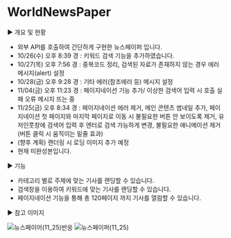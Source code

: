 # WorldNewsPaper

▶ 개요 및 현황
- 외부 API를 호출하여 간단하게 구현한 뉴스페이퍼 입니다.
- 10/26(수) 오후 8:39 경 : 키워드 검색 기능을 추가하였습니다.
- 10/27(목) 오후 7:56 경 : 중복코드 정리, 검색된 자료가 존재하지 않는 경우 에러 메시지(alert) 설정
- 10/28(금) 오후 9:28 경 : 기타 에러(참조에러 등) 메시지 설정
- 11/04(금) 오후 11:23 경 : 페이지네이션 기능 추가/ 이상한 검색어 입력 시 호출 실패 오류 메시지 뜨는 중
- 11/25(금) 오후 8:34 경 : 페이지네이션 에러 제거, 메인 콘텐츠 썸네일 추가, 페이지네이션 첫 페이지와 마지막 페이지로 이동 시 불필요한 버튼 안 보이도록 제거, 유저인풋창에 검색어 입력 후 엔터로 검색 가능하게 변경, 불필요한 애니메이션 제거(버튼 클릭 시 움직이는 밑줄 효과)
- (향후 계획) 랜더링 시 로딩 이미지 추가 예정
- 현재 미완성본입니다.

▶ 기능
- 카테고리 별로 주제에 맞는 기사를 랜딩할 수 있습니다.
- 검색창을 이용하여 키워드에 맞는 기사를 랜딩할 수 있습니다.
- 페이지네이션 기능을 통해 총 120페이지 까지 기사를 열람할 수 있습니다.

▶ 참고 이미지




![뉴스페이어(11_25)반응](https://user-images.githubusercontent.com/107159871/203979711-d1dd0170-9e3b-42d5-b052-60bdd37fe5cf.png)
![뉴스페이퍼(11_25)](https://user-images.githubusercontent.com/107159871/203979718-573c2e11-cc77-47ee-8d81-10169889675e.png)




